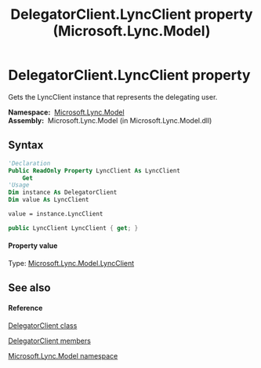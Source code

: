 ﻿---
title: DelegatorClient.LyncClient property  (Microsoft.Lync.Model)
TOCTitle: 'LyncClient property '
ms:assetid: P:Microsoft.Lync.Model.DelegatorClient.LyncClient_DI_3_UC_OCS14MrefLyncWPF
ms:mtpsurl: https://msdn.microsoft.com/en-us/library/microsoft.lync.model.delegatorclient.lyncclient_di_3_uc_ocs14mreflyncwpf(v=office.15)
ms:contentKeyID: 48599359
ms.date: 07/28/2014
mtps_version: v=office.15
f1_keywords:
- Microsoft.Lync.Model.DelegatorClient.LyncClient
dev_langs:
- CSharp
- JScript
- VB
- other
---

# DelegatorClient.LyncClient property

Gets the LyncClient instance that represents the delegating user.

**Namespace:**  [Microsoft.Lync.Model](microsoft-lync-model-namespace_2.md)  
**Assembly:**  Microsoft.Lync.Model (in Microsoft.Lync.Model.dll)

## Syntax

``` vb
'Declaration
Public ReadOnly Property LyncClient As LyncClient
    Get
'Usage
Dim instance As DelegatorClient
Dim value As LyncClient

value = instance.LyncClient
```

``` csharp
public LyncClient LyncClient { get; }
```

#### Property value

Type: [Microsoft.Lync.Model.LyncClient](lyncclient-class-microsoft-lync-model_2.md)  

## See also

#### Reference

[DelegatorClient class](delegatorclient-class-microsoft-lync-model_2.md)

[DelegatorClient members](delegatorclient-members-microsoft-lync-model_2.md)

[Microsoft.Lync.Model namespace](microsoft-lync-model-namespace_2.md)

